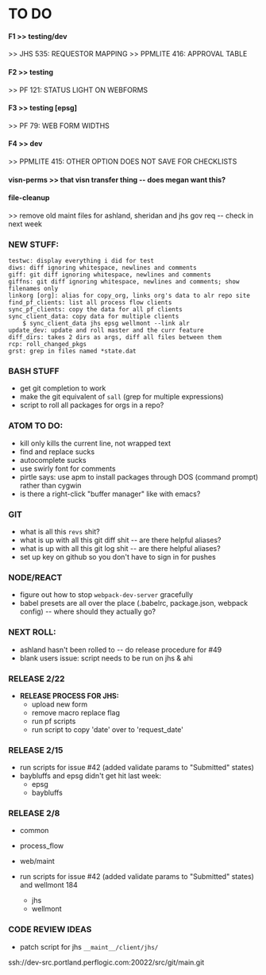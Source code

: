 
# TO DO

#### F1 >> testing/dev
\>> JHS 535: REQUESTOR MAPPING
\>> PPMLITE 416: APPROVAL TABLE

#### F2 >> testing
\>> PF 121: STATUS LIGHT ON WEBFORMS

#### F3 >> testing [epsg]
\>> PF 79: WEB FORM WIDTHS

#### F4 >> dev
\>> PPMLITE 415: OTHER OPTION DOES NOT SAVE FOR CHECKLISTS


#### visn-perms >> that visn transfer thing -- does megan want this?

#### file-cleanup
\>> remove old maint files for ashland, sheridan and jhs gov req -- check in next week



### NEW STUFF:
```
testwc: display everything i did for test
diws: diff ignoring whitespace, newlines and comments
giff: git diff ignoring whitespace, newlines and comments
giffns: git diff ignoring whitespace, newlines and comments; show filenames only
linkorg [org]: alias for copy_org, links org's data to alr repo site
find_pf_clients: list all process flow clients
sync_pf_clients: copy the data for all pf clients
sync_client_data: copy data for multiple clients
    $ sync_client_data jhs epsg wellmont --link alr
update_dev: update and roll master and the curr feature
diff_dirs: takes 2 dirs as args, diff all files between them
rcp: roll_changed_pkgs
grst: grep in files named *state.dat
```

### BASH STUFF
* get git completion to work
* make the git equivalent of `sall` (grep for multiple expressions)
* script to roll all packages for orgs in a repo?

### ATOM TO DO:
* kill only kills the current line, not wrapped text
* find and replace sucks
* autocomplete sucks
* use swirly font for comments
* pirtle says: use apm to install packages through DOS (command prompt) rather than cygwin
* is there a right-click "buffer manager" like with emacs?


### GIT
* what is all this `revs` shit?
* what is up with all this git diff shit -- are there helpful aliases?
* what is up with all this git log shit -- are there helpful aliases?
* set up key on github so you don't have to sign in for pushes

### NODE/REACT
* figure out how to stop `webpack-dev-server` gracefully
* babel presets are all over the place (.babelrc, package.json, webpack config) -- where should they actually go?


### NEXT ROLL:
* ashland hasn't been rolled to -- do release procedure for #49
* blank users issue: script needs to be run on jhs & ahi

### RELEASE 2/22
* **RELEASE PROCESS FOR JHS:**
    - upload new form
    - remove macro replace flag
    - run pf scripts
    - run script to copy 'date' over to 'request_date'


### RELEASE 2/15
* run scripts for issue #42 (added validate params to "Submitted" states)
* baybluffs and epsg didn't get hit last week:
    - epsg
    - baybluffs


### RELEASE 2/8
* common
* process_flow
* web/maint

* run scripts for issue #42 (added validate params to "Submitted" states) and wellmont 184
    - jhs
    - wellmont


### CODE REVIEW IDEAS
* patch script for jhs `__maint__/client/jhs/`


ssh://dev-src.portland.perflogic.com:20022/src/git/main.git
